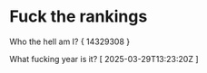 # Fuck the rankings

Who the hell am I?
{ 14329308 }

What fucking year is it?
[ 2025-03-29T13:23:20Z ]
